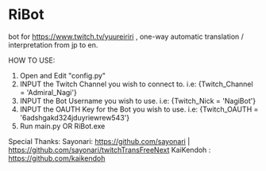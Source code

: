 # RiBot
bot for https://www.twitch.tv/yuureiriri , one-way automatic translation / interpretation from jp to en.

HOW TO USE:
1. Open and Edit "config.py"
2. INPUT the Twitch Channel you wish to connect to. i.e: {Twitch_Channel = 'Admiral_Nagi'}
3. INPUT the Bot Username you wish to use. i.e: {Twitch_Nick = 'NagiBot'}
4. INPUT the OAUTH Key for the Bot you wish to use. i.e: {Twitch_OAUTH = '6adshgakd324jduyriewrew543'}
5. Run main.py OR RiBot.exe

Special Thanks:
Sayonari: https://github.com/sayonari | https://github.com/sayonari/twitchTransFreeNext
KaiKendoh : https://github.com/kaikendoh
